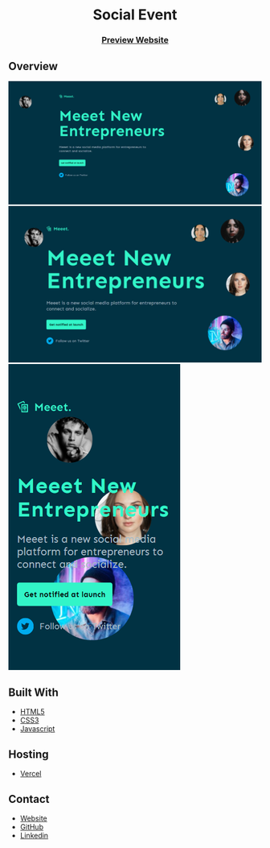 <h1 align="center">Social Event</h1>

<div align="center">
  <h3>
    <a href="https://rvs-social-event.vercel.app/">Preview Website</a>
  </h3>
</div>

## Overview

![Desktop](./Screenshots/desktop.png)
![Tablet](./Screenshots/tablet.png)
![Mobile](./Screenshots/mobile.png)

## Built With

- [HTML5](#!)
- [CSS3](#!)
- [Javascript](#!)

## Hosting

- [Vercel](https://vercel.com/)

## Contact

-  [Website](https://vetri-suriya.web.app/)
-  [GitHub](https://github.com/vetrisuriya)
-  [Linkedin](https://www.linkedin.com/in/vetrisuriya/)